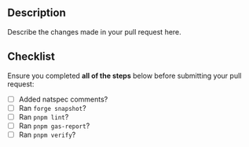 ## Description

Describe the changes made in your pull request here.

## Checklist

Ensure you completed **all of the steps** below before submitting your pull request:

- [ ] Added natspec comments?
- [ ] Ran `forge snapshot`?
- [ ] Ran `pnpm lint`?
- [ ] Ran `pnpm gas-report`?
- [ ] Ran `pnpm verify`?
